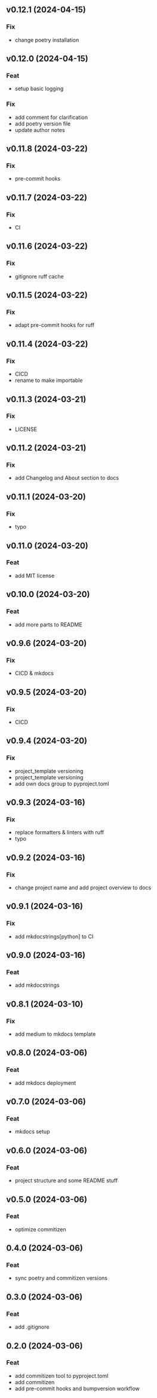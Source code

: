 ## v0.12.1 (2024-04-15)

### Fix

- change poetry installation

## v0.12.0 (2024-04-15)

### Feat

- setup basic logging

### Fix

- add comment for clarification
- add poetry version file
- update author notes

## v0.11.8 (2024-03-22)

### Fix

- pre-commit hooks

## v0.11.7 (2024-03-22)

### Fix

- CI

## v0.11.6 (2024-03-22)

### Fix

- gitignore ruff cache

## v0.11.5 (2024-03-22)

### Fix

- adapt pre-commit hooks for ruff

## v0.11.4 (2024-03-22)

### Fix

- CICD
- rename to make importable

## v0.11.3 (2024-03-21)

### Fix

- LICENSE

## v0.11.2 (2024-03-21)

### Fix

- add Changelog and About section to docs

## v0.11.1 (2024-03-20)

### Fix

- typo

## v0.11.0 (2024-03-20)

### Feat

- add MIT license

## v0.10.0 (2024-03-20)

### Feat

- add more parts to README

## v0.9.6 (2024-03-20)

### Fix

- CICD & mkdocs

## v0.9.5 (2024-03-20)

### Fix

- CICD

## v0.9.4 (2024-03-20)

### Fix

- project_template versioning
- project_template versioning
- add own docs group to pyproject.toml

## v0.9.3 (2024-03-16)

### Fix

- replace formatters & linters with ruff
- typo

## v0.9.2 (2024-03-16)

### Fix

- change project name and add project overview to docs

## v0.9.1 (2024-03-16)

### Fix

- add mkdocstrings[python] to CI

## v0.9.0 (2024-03-16)

### Feat

- add mkdocstrings

## v0.8.1 (2024-03-10)

### Fix

- add medium to mkdocs template

## v0.8.0 (2024-03-06)

### Feat

- add mkdocs deployment

## v0.7.0 (2024-03-06)

### Feat

- mkdocs setup

## v0.6.0 (2024-03-06)

### Feat

- project structure and some README stuff

## v0.5.0 (2024-03-06)

### Feat

- optimize commitizen

## 0.4.0 (2024-03-06)

### Feat

- sync poetry and commitizen versions

## 0.3.0 (2024-03-06)

### Feat

- add .gitignore

## 0.2.0 (2024-03-06)

### Feat

- add commitizen tool to pyproject.toml
- add commitizen
- add pre-commit hooks and bumpversion workflow
